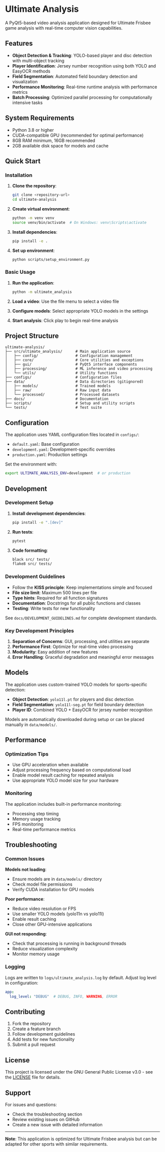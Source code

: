 # Ultimate Analysis

A PyQt5-based video analysis application designed for Ultimate Frisbee game analysis with real-time computer vision capabilities.

## Features

- **Object Detection & Tracking**: YOLO-based player and disc detection with multi-object tracking
- **Player Identification**: Jersey number recognition using both YOLO and EasyOCR methods
- **Field Segmentation**: Automated field boundary detection and visualization
- **Performance Monitoring**: Real-time runtime analysis with performance metrics
- **Batch Processing**: Optimized parallel processing for computationally intensive tasks

## System Requirements

- Python 3.8 or higher
- CUDA-compatible GPU (recommended for optimal performance)
- 8GB RAM minimum, 16GB recommended
- 2GB available disk space for models and cache

## Quick Start

### Installation

1. **Clone the repository**:
   ```bash
   git clone <repository-url>
   cd ultimate-analysis
   ```

2. **Create virtual environment**:
   ```bash
   python -m venv venv
   source venv/bin/activate  # On Windows: venv\Scripts\activate
   ```

3. **Install dependencies**:
   ```bash
   pip install -e .
   ```

4. **Set up environment**:
   ```bash
   python scripts/setup_environment.py
   ```

### Basic Usage

1. **Run the application**:
   ```bash
   python -m ultimate_analysis
   ```

2. **Load a video**: Use the file menu to select a video file
3. **Configure models**: Select appropriate YOLO models in the settings
4. **Start analysis**: Click play to begin real-time analysis

## Project Structure

```
ultimate-analysis/
├── src/ultimate_analysis/      # Main application source
│   ├── config/                 # Configuration management
│   ├── core/                   # Core utilities and exceptions
│   ├── gui/                    # PyQt5 interface components
│   ├── processing/             # ML inference and video processing
│   └── utils/                  # Utility functions
├── configs/                    # Configuration files
├── data/                       # Data directories (gitignored)
│   ├── models/                 # Trained models
│   ├── raw/                    # Raw input data
│   └── processed/              # Processed datasets
├── docs/                       # Documentation
├── scripts/                    # Setup and utility scripts
└── tests/                      # Test suite
```

## Configuration

The application uses YAML configuration files located in `configs/`:

- `default.yaml`: Base configuration
- `development.yaml`: Development-specific overrides
- `production.yaml`: Production settings

Set the environment with:
```bash
export ULTIMATE_ANALYSIS_ENV=development  # or production
```

## Development

### Development Setup

1. **Install development dependencies**:
   ```bash
   pip install -e ".[dev]"
   ```

2. **Run tests**:
   ```bash
   pytest
   ```

3. **Code formatting**:
   ```bash
   black src/ tests/
   flake8 src/ tests/
   ```

### Development Guidelines

- Follow the **KISS principle**: Keep implementations simple and focused
- **File size limit**: Maximum 500 lines per file
- **Type hints**: Required for all function signatures
- **Documentation**: Docstrings for all public functions and classes
- **Testing**: Write tests for new functionality

See `docs/DEVELOPMENT_GUIDELINES.md` for complete development standards.

### Key Development Principles

1. **Separation of Concerns**: GUI, processing, and utilities are separate
2. **Performance First**: Optimize for real-time video processing
3. **Modularity**: Easy addition of new features
4. **Error Handling**: Graceful degradation and meaningful error messages

## Models

The application uses custom-trained YOLO models for sports-specific detection:

- **Object Detection**: `yolo11l.pt` for players and disc detection
- **Field Segmentation**: `yolo11l-seg.pt` for field boundary detection
- **Player ID**: Combined YOLO + EasyOCR for jersey number recognition

Models are automatically downloaded during setup or can be placed manually in `data/models/`.

## Performance

### Optimization Tips

- Use GPU acceleration when available
- Adjust processing frequency based on computational load
- Enable model result caching for repeated analysis
- Use appropriate YOLO model size for your hardware

### Monitoring

The application includes built-in performance monitoring:
- Processing step timing
- Memory usage tracking
- FPS monitoring
- Real-time performance metrics

## Troubleshooting

### Common Issues

**Models not loading**:
- Ensure models are in `data/models/` directory
- Check model file permissions
- Verify CUDA installation for GPU models

**Poor performance**:
- Reduce video resolution or FPS
- Use smaller YOLO models (yolo11n vs yolo11l)
- Enable result caching
- Close other GPU-intensive applications

**GUI not responding**:
- Check that processing is running in background threads
- Reduce visualization complexity
- Monitor memory usage

### Logging

Logs are written to `logs/ultimate_analysis.log` by default. Adjust log level in configuration:

```yaml
app:
  log_level: "DEBUG"  # DEBUG, INFO, WARNING, ERROR
```

## Contributing

1. Fork the repository
2. Create a feature branch
3. Follow development guidelines
4. Add tests for new functionality
5. Submit a pull request

## License

This project is licensed under the GNU General Public License v3.0 - see the [LICENSE](docs/LICENSE) file for details.

## Support

For issues and questions:
- Check the troubleshooting section
- Review existing issues on GitHub
- Create a new issue with detailed information

---

**Note**: This application is optimized for Ultimate Frisbee analysis but can be adapted for other sports with similar requirements.
